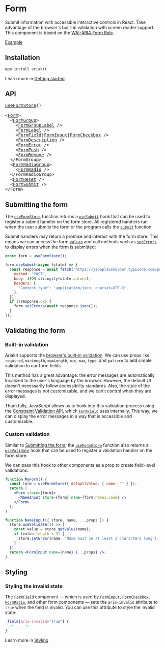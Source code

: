 # Form

<p data-description>
  Submit information with accessible interactive controls in React. Take advantage of the browser's built-in validation with screen reader support. This component is based on the <a href="https://w3c.github.io/aria/#form">WAI-ARIA Form Role</a>.
</p>

<a href="../examples/form/index.tsx" data-playground>Example</a>

## Installation

```sh
npm install ariakit
```

Learn more in [Getting started](/guide/getting-started).

## API

<pre data-api>
<a href="/api-reference/form-store">useFormStore</a>()

&lt;<a href="/api-reference/form">Form</a>&gt;
  &lt;<a href="/api-reference/form-group">FormGroup</a>&gt;
    &lt;<a href="/api-reference/form-group-label">FormGroupLabel</a> /&gt;
    &lt;<a href="/api-reference/form-label">FormLabel</a> /&gt;
    &lt;<a href="/api-reference/form-field">FormField</a>|<a href="/api-reference/form-input">FormInput</a>|<a href="/api-reference/form-checkbox">FormCheckbox</a> /&gt;
    &lt;<a href="/api-reference/form-description">FormDescription</a> /&gt;
    &lt;<a href="/api-reference/form-error">FormError</a> /&gt;
    &lt;<a href="/api-reference/form-push">FormPush</a> /&gt;
    &lt;<a href="/api-reference/form-remove">FormRemove</a> /&gt;
  &lt;/FormGroup&gt;
  &lt;<a href="/api-reference/form-radio-group">FormRadioGroup</a>&gt;
    &lt;<a href="/api-reference/form-radio">FormRadio</a> /&gt;
  &lt;/FormRadioGroup&gt;
  &lt;<a href="/api-reference/form-reset">FormReset</a> /&gt;
  &lt;<a href="/api-reference/form-submit">FormSubmit</a> /&gt;
&lt;/Form&gt;
</pre>

## Submitting the form

The [`useFormStore`](/api-reference/form-store) function returns a [`useSubmit`](/api-reference/form-store#usesubmit) hook that can be used to register a submit handler on the form store. All registered handlers run when the user submits the form or the program calls the [`submit`](/api-reference/form-store#submit) function.

Submit handlers may return a promise and interact with the form store. This means we can access the form [`values`](/api-reference/form-store#values) and call methods such as [`setErrors`](/api-reference/form-store#seterrors) to display errors when the form is submitted:

```js
const form = useFormStore();

form.useSubmit(async (state) => {
  const response = await fetch("https://jsonplaceholder.typicode.com/posts", {
    method: "POST",
    body: JSON.stringify(state.values),
    headers: {
      "Content-type": "application/json; charset=UTF-8",
    },
  });
  if (!response.ok) {
    form.setErrors(await response.json());
  }
});
```

## Validating the form

### Built-in validation

Ariakit supports the [browser's built-in validation](https://developer.mozilla.org/en-US/docs/Learn/Forms/Form_validation#using_built-in_form_validation). We can use props like `required`, `minLength`, `maxLength`, `min`, `max`, `type`, and `pattern` to add simple validation to our form fields.

This method has a great advantage: the error messages are automatically localized to the user's language by the browser. However, the default UI doesn't necessarily follow accessibility standards. Also, the style of the error messages is not customizable, and we can't control when they are displayed.

Thankfully, JavaScript allows us to hook into this validation process using the [Constraint Validation API](https://developer.mozilla.org/en-US/docs/Web/API/Constraint_validation), which [`FormField`](/api-reference/form-field) uses internally. This way, we can display the error messages in a way that is accessible and customizable.

### Custom validation

Similar to [Submitting the form](#submitting-the-form), the [`useFormStore`](/api-reference/form-store) function also returns a [`useValidate`](/api-reference/form-store#usevalidate) hook that can be used to register a validation handler on the form store.

We can pass this hook to other components as a prop to create field-level validations:

```jsx
function MyForm() {
  const form = useFormStore({ defaultValue: { name: "" } });
  return (
    <Form store={form}>
      <NameInput store={form} name={form.names.name} />
    </Form>
  );
}

function NameInput({ store, name, ...props }) {
  store.useValidate(() => {
    const value = store.getValue(name);
    if (value.length < 3) {
      store.setError(name, "Name must be at least 3 characters long");
    }
  });
  return <FormInput name={name} {...props} />;
}
```

## Styling

### Styling the invalid state

The [`FormField`](/api-reference/form-field) component — which is used by [`FormInput`](/api-reference/form-input), [`FormCheckbox`](/api-reference/form-checkbox), [`FormRadio`](/api-reference/form-radio), and other form components — sets the `aria-invalid` attribute to `true` when the field is invalid. You can use this attribute to style the invalid state:

```css
.field[aria-invalid="true"] {
  /* ... */
}
```

Learn more in [Styling](/guide/styling).
